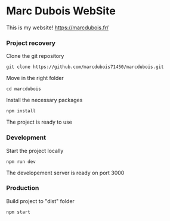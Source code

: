 # Marc Dubois WebSite

This is my website! https://marcdubois.fr/

### Project recovery

Clone the git repository
```
git clone https://github.com/marcdubois71450/marcdubois.git
```
Move in the right folder
```
cd marcdubois
```
Install the necessary packages
```
npm install
```
The project is ready to use


### Development
Start the project locally
```
npm run dev
```
The developement server is ready on port 3000


### Production
Build project to "dist" folder
```
npm start
```
